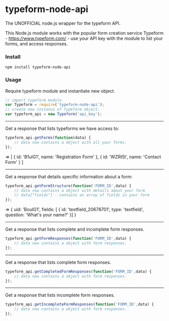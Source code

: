 # typeform-node-api
The UNOFFICIAL node.js wrapper for the typeform API.

This Node.js module works with the popular form creation service Typeform - https://www.typeform.com/ - use your
API key with the module to list your forms, and access responses.

### Install
```
npm install typeform-node-api
```

### Usage

Require typeform module and instantiate new object.
```js
// import typeform module
var Typeform = require('typeform-node-api');
// create new instance of Typeform object.
var typeform_api = new Typeform('api_key');
```

___

Get a response that lists typeforms we have access to:
```js
typeform_api.getForms(function(data) {
    // data now contains a object with all your forms.
});
```
=> [ { id: 'B1ulG1', name: 'Registration Form' }, { id: 'WZRt5l', name: 'Contact Form' } ]

___

Get a response that details specific information about a form:
```js
typeform_api.getFormStructure(function('FORM_ID',data) {
    // data now contains a object with details about your form
    // data["fields"] - contains an array of fields in your form
});
```
=> { uid: 'BoulG1', fields: [ { id: 'textfield_20678701', type: 'textfield', question: 'What\'s your name?' }] }

___

Get a response that lists complete and incomplete form responses.
```js
typeform_api.getFormResponses(function('FORM_ID',data) {
    // data now contains a object with form responses.
});
```
___

Get a response that lists complete form responses.
```js
typeform_api.getCompletedFormResponses(function('FORM_ID',data) {
    // data now contains a object with form responses.
});
```

___

Get a response that lists incomplete form responses.
```js
typeform_api.getIncompleteFormResponses(function('FORM_ID',data) {
    // data now contains a object with form responses.
});
```